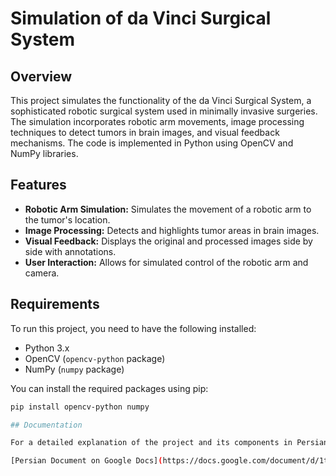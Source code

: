 # Simulation of da Vinci Surgical System

## Overview

This project simulates the functionality of the da Vinci Surgical System, a sophisticated robotic surgical system used in minimally invasive surgeries. The simulation incorporates robotic arm movements, image processing techniques to detect tumors in brain images, and visual feedback mechanisms. The code is implemented in Python using OpenCV and NumPy libraries.

## Features

- **Robotic Arm Simulation:** Simulates the movement of a robotic arm to the tumor's location.
- **Image Processing:** Detects and highlights tumor areas in brain images.
- **Visual Feedback:** Displays the original and processed images side by side with annotations.
- **User Interaction:** Allows for simulated control of the robotic arm and camera.

## Requirements

To run this project, you need to have the following installed:

- Python 3.x
- OpenCV (`opencv-python` package)
- NumPy (`numpy` package)

You can install the required packages using pip:

```bash
pip install opencv-python numpy

## Documentation

For a detailed explanation of the project and its components in Persian, please refer to the following document:

[Persian Document on Google Docs](https://docs.google.com/document/d/1tc2sFyFv4qnWBKGIZp51objYXnKQNl82DMkY52f90go/edit?usp=sharing)


